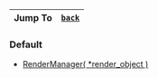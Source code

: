 |Jump To|[`back`](https://github.com/Hyomoto/FASTv33/wiki/Render)|
|---|---|


### Default
* [RenderManager( *render_object )](https://github.com/Hyomoto/FASTv33/wiki/RenderManager)
